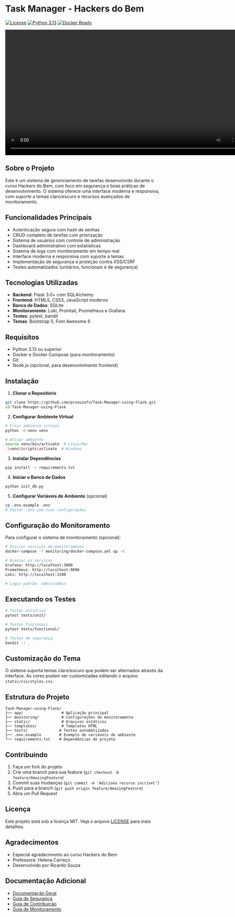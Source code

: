 # Task Manager - Hackers do Bem

[![License](https://img.shields.io/badge/License-MIT-blue.svg)](LICENSE)
[![Python 3.13](https://img.shields.io/badge/python-3.13-blue.svg)](https://www.python.org/downloads/release/python-3130/)
[![Docker Ready](https://img.shields.io/badge/Docker-Ready-blue.svg)](https://www.docker.com/)

<p align="center">
  <video width="800" controls>
    <source src="https://github.com/user-attachments/assets/440ea7cd-7fcf-46b6-af10-1ba3e4e10153" type="video/mp4">
    Seu navegador não suporta vídeos HTML5.
  </video>
</p>

## Sobre o Projeto

Este é um sistema de gerenciamento de tarefas desenvolvido durante o curso Hackers do Bem, com foco em segurança e boas práticas de desenvolvimento. O sistema oferece uma interface moderna e responsiva, com suporte a temas claro/escuro e recursos avançados de monitoramento.

## Funcionalidades Principais

- Autenticação segura com hash de senhas
- CRUD completo de tarefas com priorização
- Sistema de usuários com controle de administração
- Dashboard administrativo com estatísticas
- Sistema de logs com monitoramento em tempo real
- Interface moderna e responsiva com suporte a temas
- Implementação de segurança e proteção contra XSS/CSRF
- Testes automatizados (unitários, funcionais e de segurança)

## Tecnologias Utilizadas

- **Backend**: Flask 3.0+ com SQLAlchemy
- **Frontend**: HTML5, CSS3, JavaScript moderno
- **Banco de Dados**: SQLite
- **Monitoramento**: Loki, Promtail, Prometheus e Grafana
- **Testes**: pytest, bandit
- **Temas**: Bootstrap 5, Font Awesome 6

## Requisitos

- Python 3.13 ou superior
- Docker e Docker Compose (para monitoramento)
- Git
- Node.js (opcional, para desenvolvimento frontend)

## Instalação

1. **Clonar o Repositório**
```bash
git clone https://github.com/pcsouzafv/Task-Manager-using-Flask.git
cd Task-Manager-using-Flask
```

2. **Configurar Ambiente Virtual**
```bash
# Criar ambiente virtual
python -m venv venv

# Ativar ambiente
source venv/bin/activate  # Linux/Mac
.\venv\Scripts\activate  # Windows
```

3. **Instalar Dependências**
```bash
pip install -r requirements.txt
```

4. **Iniciar o Banco de Dados**
```bash
python init_db.py
```

5. **Configurar Variáveis de Ambiente** (opcional)
```bash
cp .env.example .env
# Editar .env com suas configurações
```

## Configuração do Monitoramento

Para configurar o sistema de monitoramento (opcional):

```bash
# Iniciar serviços de monitoramento
docker-compose -f monitoring/docker-compose.yml up -d

# Acessar os serviços
Grafana: http://localhost:3000
Prometheus: http://localhost:9090
Loki: http://localhost:3100

# Login padrão: admin/admin
```

## Executando os Testes

```bash
# Testes unitários
pytest tests/unit/

# Testes funcionais
pytest tests/functional/

# Testes de segurança
bandit -r .
```

## Customização do Tema

O sistema suporta temas claro/escuro que podem ser alternados através da interface. As cores podem ser customizadas editando o arquivo `static/css/styles.css`.

## Estrutura do Projeto

```
Task-Manager-using-Flask/
├── app/                 # Aplicação principal
├── monitoring/          # Configurações de monitoramento
├── static/              # Arquivos estáticos
├── templates/           # Templates HTML
├── tests/              # Testes automatizados
├── .env.example        # Exemplo de variáveis de ambiente
└── requirements.txt    # Dependências do projeto
```

## Contribuindo

1. Faça um fork do projeto
2. Crie uma branch para sua feature (`git checkout -b feature/AmazingFeature`)
3. Commit suas mudanças (`git commit -m 'Adiciona recurso incrível'`)
4. Push para a branch (`git push origin feature/AmazingFeature`)
5. Abra um Pull Request

## Licença

Este projeto está sob a licença MIT. Veja o arquivo [LICENSE](LICENSE) para mais detalhes.

## Agradecimentos

- Especial agradecimento ao curso Hackers do Bem
- Professora: Helena Carreço
- Desenvolvido por Ricardo Souza

## Documentação Adicional

- [Documentação Geral](https://github.com/pcsouzafv/Task-Manager-using-Flask/blob/main/docs/DOCUMENTACAO.md)
- [Guia de Segurança](https://github.com/pcsouzafv/Task-Manager-using-Flask/blob/main/docs/GUIA_SEGURANCA.md)
- [Guia de Contribuição](https://github.com/pcsouzafv/Task-Manager-using-Flask/blob/main/docs/GUIA_CONTRIBUICAO.md)
- [Guia de Monitoramento](https://github.com/pcsouzafv/Task-Manager-using-Flask/blob/main/docs/GUIA_MONITORAMENTO.md)
